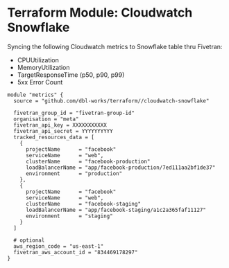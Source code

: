 # Terraform Module: Cloudwatch Snowflake

Syncing the following Cloudwatch metrics to Snowflake table thru Fivetran:

- CPUUtilization
- MemoryUtilization
- TargetResponseTime (p50, p90, p99)
- 5xx Error Count

```
module "metrics" {
  source = "github.com/dbl-works/terraform//cloudwatch-snowflake"

  fivetran_group_id = "fivetran-group-id"
  organisation = "meta"
  fivetran_api_key = XXXXXXXXXXX
  fivetran_api_secret = YYYYYYYYYY
  tracked_resources_data = [
    {
      projectName      = "facebook"
      serviceName      = "web",
      clusterName      = "facebook-production"
      loadBalancerName = "app/facebook-production/7ed111aa2bf1de37"
      environment      = "production"
    },
    {
      projectName      = "facebook"
      serviceName      = "web",
      clusterName      = "facebook-staging"
      loadBalancerName = "app/facebook-staging/a1c2a365faf11127"
      environment      = "staging"
    }
  ]

  # optional
  aws_region_code = "us-east-1"
  fivetran_aws_account_id = "834469178297"
}
```
